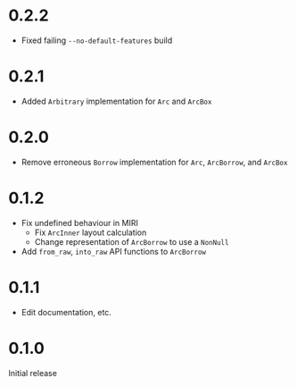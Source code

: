 # 0.2.2

- Fixed failing `--no-default-features` build

# 0.2.1

- Added `Arbitrary` implementation for `Arc` and `ArcBox`

# 0.2.0

- Remove erroneous `Borrow` implementation for `Arc`, `ArcBorrow`, and `ArcBox`

# 0.1.2

- Fix undefined behaviour in MIRI
    - Fix `ArcInner` layout calculation
    - Change representation of `ArcBorrow` to use a `NonNull`
- Add `from_raw`, `into_raw` API functions to `ArcBorrow`

# 0.1.1

- Edit documentation, etc.

# 0.1.0

Initial release